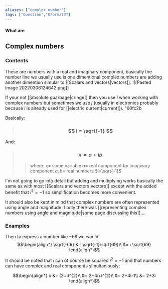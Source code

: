 ```yaml
---
aliases: ["complex number"]
tags: ["Question","QFormat3"]
---
```


#### What are
## Complex numbers
### Contents
These are numbers with a real and imaginary component, basically the number line we usually use is one dimentional complex numbers are adding another dimention simular to [[Scalars and vectors|vectors]].
![[Pasted image 20220306124642.png]]

If your not [[absolute guarbage|cringe]] then you use $i$ when working with complex numbers but sometimes we use $j$ (usually in electronics probably because $i$ is already used for [[electric current|current]]). ^60fc2b

Basically:
> ### $$ i = \sqrt{-1} $$

And:
> ### $$ x = a + ib $$ 
>> where:
>> $x=$ some variable
>> $a=$ real component
>> $b=$ imaginary component
>> $a,b=$ real numbers
>> $i=\sqrt{-1}$ 

I'm not going to go into detail but adding and multiplying works basically the same as with most [[Scalars and vectors|vectors]] except with the added benefit that $i^{2}=-1$ so simplification becomes more convenient.

It should also be kept in mind that complex numbers are often represented using angle and magnitude if only there was [[representing complex numbers using angle and magnitude|some page discussing this]]....

### Examples

Then to express a number like $-69$ we would:
$$\begin{align*}
\sqrt{-69} &= \sqrt{-1}\sqrt{69}\\
&= i \sqrt{69}
\end{align*}$$

It should be noted that $i$ can of course be squared $i^{2} = -1$ and that numbers can have complex and real components simultaniously:

$$\begin{align*}
x &= (2+i)^{2}\\
&= 2+4i+i^{2}\\
&= 2+4i-1\\
&= 2+3i
\end{align*}$$
